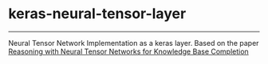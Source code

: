 # keras-neural-tensor-layer
--------


Neural Tensor Network Implementation as a keras layer. Based on the paper
[Reasoning with Neural Tensor Networks for Knowledge Base Completion](http://nlp.stanford.edu/pubs/SocherChenManningNg_NIPS2013.pdf)





